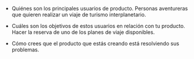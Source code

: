* Quiénes son los principales usuarios de producto.
  Personas aventureras que quieren realizar un viaje de turismo interplanetario.

* Cuáles son los objetivos de estos usuarios en relación con tu producto.
  Hacer la reserva de uno de los planes de viaje disponibles.

* Cómo crees que el producto que estás creando está resolviendo sus problemas.